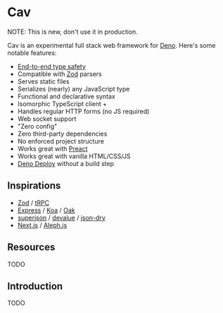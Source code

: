 # Cav

NOTE: This is new, don't use it in production.

Cav is an experimental full stack web framework for [Deno](https://deno.land).
Here's some notable features:

- [End-to-end type safety](https://colinhacks.com/essays/painless-typesafety)
- Compatible with [Zod](https://github.com/colinhacks/zod) parsers
- Serves static files
- Serializes (nearly) any JavaScript type
- Functional and declarative syntax
- Isomorphic TypeScript client +
- Handles regular HTTP forms (no JS required)
- Web socket support
- "Zero config"
- Zero third-party dependencies
- No enforced project structure
- Works great with [Preact](https://preactjs.com)
- Works great with vanilla HTML/CSS/JS
- [Deno Deploy](https://deno.com) without a build step

## Inspirations

- [Zod](https://github.com/colinhacks/zod) / [tRPC](https://trpc.io)
- [Express](https://expressjs.com/) / [Koa](https://koajs.com/) /
  [Oak](https://oakserver.github.io/oak/)
- [superjson](https://github.com/blitz-js/superjson) /
  [devalue](https://github.com/Rich-Harris/devalue) /
  [json-dry](https://github.com/11ways/json-dry)
- [Next.js](https://nextjs.org/) / [Aleph.js](https://alephjs.org/)

## Resources

TODO

## Introduction

TODO